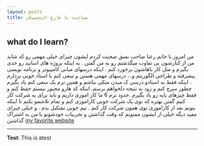 ```yaml
---
layout: posts
title: مصاحبه با فارغ التحصیلان
---
```


## what do I learn?
من امروز با خانم رعنا صاحب نسق صحبت کردم ایشون  چیزای خیلی مهمی رو که شاید من از کنارشون بی تفاوت میگذشتم رو به من گفتن . به اینکه پروژه های اساتید رو جدی بگیرم و مثل کار باهاشون برخورد کنم . اینکه درسهای مبانی کامپیوتر و برنامه نویسی پیشرفته و طراحی الگوریتم و... درسهای مهمی هستن و سعی کنم با استاد خوبی بردارم . اینکه فقط به استادو درسی ک میدن متکی نباشم و همین ترم یک سعی کنم یاد بگیرم چطور سرچ کنم و زود به نتیجه دلخواهم برسم. اینکه کد هارو مجبور نیستم حفظ کنم و فقط چیزهای پایه رو یاد بگیرم .حدود ترم 6 ما کار اموزی داریم و باید برای یه شرکت کار کنیم گفتن بهتره که توی یک شرکت خوبی کاراموزی کنم و تمام تلاشمو بکنم تا اینکه بتونم بعد از کاراموزی توی همون شرکت کار کنم . تیم خوبی تشکیل بدم . و خیلی چیزای مفید دیگه 
خیلی از ایشون ممنونم که وقت گذاشتن و تجربیات خودشونو با من به اشتراک گذاشتن 
[my favorite website](http://www.google.com)




---
**Test**: This is atest
